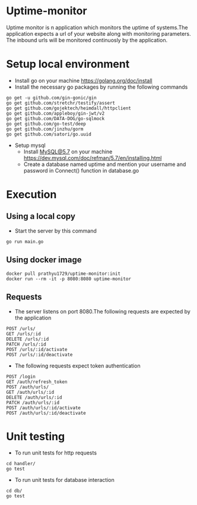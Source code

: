 # Uptime-monitor
Uptime monitor is n application which monitors the uptime of systems.The application expects a url of your website along with monitoring parameters. The inbound urls will be monitored continuosly by the application.

# Setup local environment 
* Install go on your machine https://golang.org/doc/install
* Install the necessary go packages by running the following commands
```
go get -u github.com/gin-gonic/gin
go get github.com/stretchr/testify/assert
go get github.com/gojektech/heimdall/httpclient
go get github.com/appleboy/gin-jwt/v2
go get github.com/DATA-DOG/go-sqlmock
go get github.com/go-test/deep
go get github.com/jinzhu/gorm
go get github.com/satori/go.uuid
```
* Setup mysql 
    * Install MySQL@5.7 on your machine https://dev.mysql.com/doc/refman/5.7/en/installing.html
    * Create a database named uptime and mention your username and password in Connect() function in database.go
# Execution
## Using a local copy
* Start the server by this command
```
go run main.go
```
## Using docker image
```
docker pull prathyu1729/uptime-monitor:init
docker run --rm -it -p 8080:8080 uptime-monitor
```
## Requests
* The server listens on port 8080.The following requests are expected by the application
```
POST /urls/
GET /urls/:id
DELETE /urls/:id
PATCH /urls/:id
POST /urls/:id/activate
POST /urls/:id/deactivate

```
* The following requests expect token authentication
```
POST /login
GET /auth/refresh_token
POST /auth/urls/
GET /auth/urls/:id
DELETE /auth/urls/:id
PATCH /auth/urls/:id
POST /auth/urls/:id/activate
POST /auth/urls/:id/deactivate
```
# Unit testing
* To run unit tests for http requests
```
cd handler/
go test
```
* To run unit tests for database interaction
```
cd db/
go test
```
